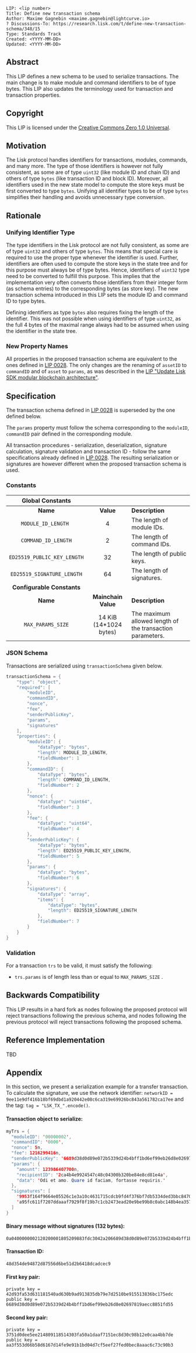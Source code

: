 ```
LIP: <lip number>
Title: Define new transaction schema
Author: Maxime Gagnebin <maxime.gagnebin@lightcurve.io>
? Discussions-To: https://research.lisk.com/t/define-new-transaction-schema/348/15
Type: Standards Track
Created: <YYYY-MM-DD>
Updated: <YYYY-MM-DD>
```

## Abstract

This LIP defines a new schema to be used to serialize transactions. The main change is to make module and command identifiers to be of type bytes. This LIP also updates the terminology used for transaction and transaction properties. 


## Copyright

This LIP is licensed under the [Creative Commons Zero 1.0 Universal](https://creativecommons.org/publicdomain/zero/1.0/).


## Motivation

The Lisk protocol handles identifiers for transactions, modules, commands, and many more. The type of those identifiers is however not fully consistent, as some are of type `uint32` (like module ID and chain ID) and others of type `bytes` (like transaction ID and block ID). Moreover, all identifiers used in the new state model to compute the store keys must be first converted to type `bytes`. Unifying all identifier types to be of type `bytes` simplifies their handling and avoids unnecessary type conversion.


## Rationale


### Unifying Identifier Type

The type identifiers in the Lisk protocol are not fully consistent, as some are of type `uint32` and others of type `bytes`. This means that special care is required to use the proper type whenever the identifier is used. Further, identifiers are often used to compute the store keys in the state tree and for this purpose must always be of type bytes. Hence, identifiers of `uint32` type need to be converted to fulfill this purpose. This implies that the implementation very often converts those identifiers from their integer form (as schema entries) to the corresponding bytes (as store key). The new transaction schema introduced in this LIP sets the module ID and command ID to type bytes. 

Defining identifiers as type `bytes` also requires fixing the length of the identifier. This was not possible when using identifiers of type `uint32`, as the full 4 bytes of the maximal range always had to be assumed when using the identifier in the state tree.  


### New Property Names

All properties in the proposed transaction schema are equivalent to the ones defined in [LIP 0028][lip-0028]. The only changes are the renaming of `assetID` to `commandID` and of `asset` to `params`, as was described in the [LIP "Update Lisk SDK modular blockchain architecture"][lip-update-lisk-sdk-modular-architecture].


## Specification

The transaction schema defined in [LIP 0028][lip-0028] is superseded by the one defined below. 

The `params` property must follow the schema corresponding to the `moduleID`, `commandID` pair defined in the corresponding module.

All transaction procedures - serialization, deserialization, signature calculation, signature validation and transaction ID - follow the same specifications already defined in [LIP 0028][lip-0028]. The resulting serialization or signatures are however different when the proposed transaction schema is used.


### Constants


| Global Constants                 |         |                                                                                                            |
|:--------------------------------:|:-------:|------------------------------------------------------------------------------------------------------------|
| **Name**                         |**Value**|**Description**                                                                                             |
| `MODULE_ID_LENGTH `        | 4       | The length of module IDs.                                                                                  |
| `COMMAND_ID_LENGTH`        | 2       | The length of command IDs.                                                                                 |
| `ED25519_PUBLIC_KEY_LENGTH`| 32      | The length of public keys.                                                                                 |
| `ED25519_SIGNATURE_LENGTH` | 64      | The length of signatures.                                                                                  |
| **Configurable Constants**       |         |                                                                                                            |
| **Name**                         |**Mainchain Value**        |**Description**                                                                           |
| `MAX_PARAMS_SIZE`          | 14 KiB (14*1024 bytes)    |   The maximum allowed length of the transaction parameters.                             |


### JSON Schema

Transactions are serialized using `transactionSchema` given below.


```java
transactionSchema = {
    "type": "object",
    "required": [
        "moduleID",
        "commandID",
        "nonce",
        "fee",
        "senderPublicKey",
        "params",
        "signatures"
    ],
    "properties": {
        "moduleID": {
            "dataType": "bytes",
            "length": MODULE_ID_LENGTH,
            "fieldNumber": 1
        },
        "commandID": {
            "dataType": "bytes",
            "length": COMMAND_ID_LENGTH,
            "fieldNumber": 2
        },
        "nonce": {
            "dataType": "uint64",
            "fieldNumber": 3
        },
        "fee": {
            "dataType": "uint64",
            "fieldNumber": 4
        },
        "senderPublicKey": {
            "dataType": "bytes",
            "length": ED25519_PUBLIC_KEY_LENGTH,
            "fieldNumber": 5
        },
        "params": {
            "dataType": "bytes",
            "fieldNumber": 6
        },
        "signatures": {
            "dataType": "array",
            "items": {
                "dataType": "bytes",
                "length": ED25519_SIGNATURE_LENGTH 
            },
            "fieldNumber": 7
        }
    }
}
```


### Validation

For a transaction `trs` to be valid, it must satisfy the following:


* `trs.params` is of length less than or equal to `MAX_PARAMS_SIZE` .


## Backwards Compatibility

This LIP results in a hard fork as nodes following the proposed protocol will reject transactions following the previous schema, and nodes following the previous protocol will reject transactions following the proposed schema.


## Reference Implementation

TBD


## Appendix

In this section, we present a serialization example for a transfer transaction. To calculate the signature, we use the network identifier: `networkID = 9ee11e9df416b18bf69dbd1a920442e08c6ca319e69926bc843a561782ca17ee` and the tag: `tag = "LSK_TX_".encode()`.

#### **Transaction object to serialize:**

```java
myTrs = {
  "moduleID": '00000002',
  "commandID": '0000',
  "nonce": 5n,
  "fee": 1216299416n,
  "senderPublicKey": '6689d38d0d89e072b5339d24b4bff1bd6ef99eb26d8e02697819aecc8851fd55',
  "params": {
    "amount": 123986407700n,
    "recipientID": '2ca4b4e9924547c48c04300b320be84e8cd81e4a',
    "data": 'Odi et amo. Quare id faciam, fortasse requiris.'
  },
  "signatures": [
    '9953f164f9664e05526c1e3a10c4631715cdcb9fd4f376bf7db5334ded3bbc8470bce023d67c7aca16cf3389ea01f3e3c011820c317f1f5a63f98bb6d6b34b07',
    'a95fc611f7207ddaaaf7929f8f19b7c1cb2473ead20e9be99b8c0abc148b4ea35713ed296acbd6612f124698e96d57e6fde0eddbb998b86203d04ff3c3976700'
  ]
}
```

#### **Binary message without signatures (132 bytes):**

```
0a0400000002120200001805209883fdc3042a206689d38d0d89e072b5339d24b4bff1bd6ef99eb26d8e02697819aecc8851fd55324e0894e2a9f1cd0312142ca4b4e9924547c48c04300b320be84e8cd81e4a1a2f4f646920657420616d6f2e2051756172652069642066616369616d2c20666f7274617373652072657175697269732e
```

#### **Transaction ID:**

```
48d354de94872d87556d6be51d2b6418dcadcec9
```

#### **First key pair:**

```
private key = 42d93fa53d631181540ad630b9ad913835db79e7d2510be915513836bc175edc
public key = 6689d38d0d89e072b5339d24b4bff1bd6ef99eb26d8e02697819aecc8851fd55
```

#### **Second key pair:**

```
private key = 3751d0dee5ee214809118514303fa50a1daaf7151ec8d30c98b12e0caa4bb7de
public key = aa3f553d66b58d6167d14fe9e91b1bd04d7cf5eef27fed0bec8aaac6c73c90b3
```


[lip-0028]: https://github.com/LiskHQ/lips/blob/main/proposals/lip-0028.md
[lip-update-lisk-sdk-modular-architecture]: https://research.lisk.com/t/update-lisk-sdk-modular-blockchain-architecture/343
